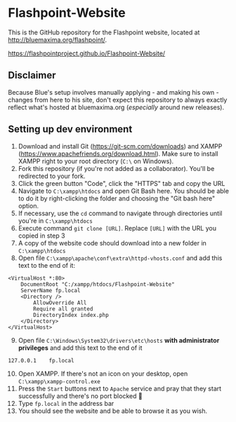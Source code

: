 # Flashpoint-Website
This is the GitHub repository for the Flashpoint website, located at http://bluemaxima.org/flashpoint/.

https://flashpointproject.github.io/Flashpoint-Website/

## Disclaimer
Because Blue's setup involves manually applying - and making his own - changes from here to his site, don't expect this repository to always exactly reflect what's hosted at bluemaxima.org (*especially* around new releases).

## Setting up dev environment
1. Download and install Git (https://git-scm.com/downloads) and XAMPP (https://www.apachefriends.org/download.html). Make sure to install XAMPP right to your root directory (`C:\` on Windows).
2. Fork this repository (if you're not added as a collaborator). You'll be redirected to your fork.
3. Click the green button "Code", click the "HTTPS" tab and copy the URL
4. Navigate to `C:\xampp\htdocs` and open Git Bash here. You should be able to do it by right-clicking the folder and choosing the "Git bash here" option.
5. If necessary, use the `cd` command to navigate through directories until you're in `C:\xampp\htdocs`
6. Execute command `git clone [URL]`. Replace `[URL]` with the URL you copied in step 3
7. A copy of the website code should download into a new folder in `C:\xampp\htdocs`
8. Open file `C:\xampp\apache\conf\extra\httpd-vhosts.conf` and add this text to the end of it:
```
<VirtualHost *:80>
    DocumentRoot "C:/xampp/htdocs/Flashpoint-Website"
    ServerName fp.local
    <Directory />
        AllowOverride All
        Require all granted
        DirectoryIndex index.php
    </Directory>
</VirtualHost>
```
9. Open file `C:\Windows\System32\drivers\etc\hosts` **with administrator privileges** and add this text to the end of it
```
127.0.0.1    fp.local
```
10. Open XAMPP. If there's not an icon on your desktop, open `C:\xampp\xampp-control.exe`
11. Press the `Start` buttons next to `Apache` service and pray that they start successfully and there's no port blocked :pray: 
12. Type `fp.local` in the address bar
13. You should see the website and be able to browse it as you wish.
